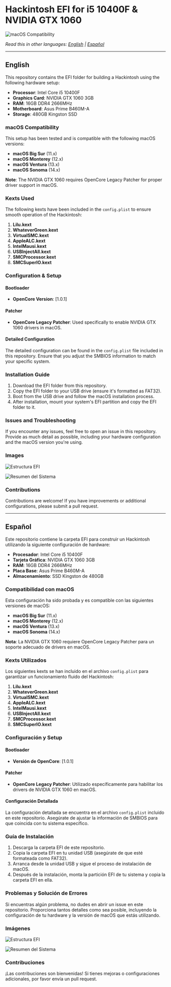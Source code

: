 # Hackintosh EFI for i5 10400F & NVIDIA GTX 1060

![macOS Compatibility](https://img.shields.io/badge/macOS-Big%20Sur%20--%20Sonoma-brightgreen)

*Read this in other languages: [English](#english) | [Español](#espa%C3%B1ol)*

---

## English

This repository contains the EFI folder for building a Hackintosh using the following hardware setup:

- **Processor**: Intel Core i5 10400F
- **Graphics Card**: NVIDIA GTX 1060 3GB
- **RAM**: 16GB DDR4 2666MHz
- **Motherboard**: Asus Prime B460M-A
- **Storage**: 480GB Kingston SSD

### macOS Compatibility

This setup has been tested and is compatible with the following macOS versions:

- **macOS Big Sur** (11.x)
- **macOS Monterey** (12.x)
- **macOS Ventura** (13.x)
- **macOS Sonoma** (14.x)

**Note**: The NVIDIA GTX 1060 requires OpenCore Legacy Patcher for proper driver support in macOS.

### Kexts Used

The following kexts have been included in the `config.plist` to ensure smooth operation of the Hackintosh:

1. **Lilu.kext**
2. **WhateverGreen.kext**
3. **VirtualSMC.kext**
4. **AppleALC.kext**
5. **IntelMausi.kext**
6. **USBInjectAll.kext**
7. **SMCProcessor.kext**
8. **SMCSuperIO.kext**

### Configuration & Setup

#### Bootloader

- **OpenCore Version**: [1.0.1]

#### Patcher

- **OpenCore Legacy Patcher**: Used specifically to enable NVIDIA GTX 1060 drivers in macOS.

#### Detailed Configuration

The detailed configuration can be found in the `config.plist` file included in this repository. Ensure that you adjust the SMBIOS information to match your specific system.

### Installation Guide

1. Download the EFI folder from this repository.
2. Copy the EFI folder to your USB drive (ensure it's formatted as FAT32).
3. Boot from the USB drive and follow the macOS installation process.
4. After installation, mount your system's EFI partition and copy the EFI folder to it.

### Issues and Troubleshooting

If you encounter any issues, feel free to open an issue in this repository. Provide as much detail as possible, including your hardware configuration and the macOS version you're using.

### Images

![Estructura EFI](images/DESKTOP.png)

![Resumen del Sistema](images/KEXTS.png)

### Contributions

Contributions are welcome! If you have improvements or additional configurations, please submit a pull request.


---

## Español

Este repositorio contiene la carpeta EFI para construir un Hackintosh utilizando la siguiente configuración de hardware:

- **Procesador**: Intel Core i5 10400F
- **Tarjeta Gráfica**: NVIDIA GTX 1060 3GB
- **RAM**: 16GB DDR4 2666MHz
- **Placa Base**: Asus Prime B460M-A
- **Almacenamiento**: SSD Kingston de 480GB

### Compatibilidad con macOS

Esta configuración ha sido probada y es compatible con las siguientes versiones de macOS:

- **macOS Big Sur** (11.x)
- **macOS Monterey** (12.x)
- **macOS Ventura** (13.x)
- **macOS Sonoma** (14.x)

**Nota**: La NVIDIA GTX 1060 requiere OpenCore Legacy Patcher para un soporte adecuado de drivers en macOS.

### Kexts Utilizados

Los siguientes kexts se han incluido en el archivo `config.plist` para garantizar un funcionamiento fluido del Hackintosh:

1. **Lilu.kext**
2. **WhateverGreen.kext**
3. **VirtualSMC.kext**
4. **AppleALC.kext**
5. **IntelMausi.kext**
6. **USBInjectAll.kext**
7. **SMCProcessor.kext**
8. **SMCSuperIO.kext**

### Configuración y Setup

#### Bootloader

- **Versión de OpenCore**: [1.0.1]

#### Patcher

- **OpenCore Legacy Patcher**: Utilizado específicamente para habilitar los drivers de NVIDIA GTX 1060 en macOS.

#### Configuración Detallada

La configuración detallada se encuentra en el archivo `config.plist` incluido en este repositorio. Asegúrate de ajustar la información de SMBIOS para que coincida con tu sistema específico.

### Guía de Instalación

1. Descarga la carpeta EFI de este repositorio.
2. Copia la carpeta EFI en tu unidad USB (asegúrate de que esté formateada como FAT32).
3. Arranca desde la unidad USB y sigue el proceso de instalación de macOS.
4. Después de la instalación, monta la partición EFI de tu sistema y copia la carpeta EFI en ella.

### Problemas y Solución de Errores

Si encuentras algún problema, no dudes en abrir un issue en este repositorio. Proporciona tantos detalles como sea posible, incluyendo la configuración de tu hardware y la versión de macOS que estás utilizando.

### Imágenes

![Estructura EFI](images/DESKTOP.png)

![Resumen del Sistema](images/KEXTS.png)


### Contribuciones

¡Las contribuciones son bienvenidas! Si tienes mejoras o configuraciones adicionales, por favor envía un pull request.

